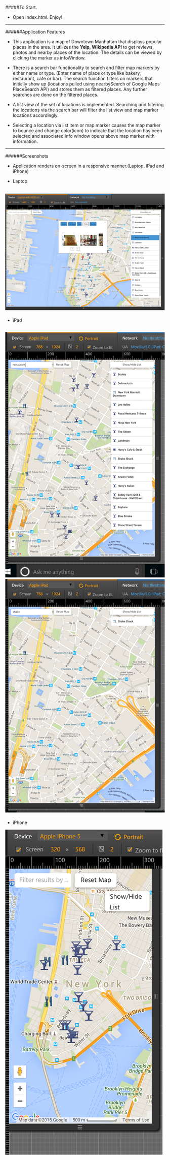 #####To Start.
* Open Index.html. Enjoy!

-------------------------------------------------------------------------
######Application Features

* This application is a map of Downtown Manhattan that displays popular
places in the area. It utilizes the **Yelp, Wikipedia API** to get reviews,
photos and nearby places of the location. The details can be viewed by clicking the
marker as infoWindow. 

* There is a search bar functionality to search and filter map markers by either
name or type. (Enter name of place or type like bakery, restaurant, cafe or bar).
The search function filters on markers that initially show up
(locations pulled using nearbySearch of Google Maps PlaceSearch API) and stores
them as filtered places. Any further searches are done on the filtered places.

* A list view of the set of locations is implemented. Searching and filtering
the locations via the search bar will filter the list view and map marker
locations accordingly.

* Selecting a location via list item or map marker causes the map marker
to bounce and change color(icon) to indicate that the location has been
selected and associated info window opens above map marker with information.

--------------------------------------------------------------------

######Screenshots

* Application renders on-screen in a responsive manner.(Laptop, iPad and iPhone)

* Laptop

![Laptop](https://github.com/Pooja0131/FEND-Neighbourhood-Project5a/blob/master/images/Laptop.png)
------------------------------------------------------------------------------

* iPad

![iPad](https://github.com/Pooja0131/FEND-Neighbourhood-Project5a/blob/master/images/iPadSearch1.png)
![iPad](https://github.com/Pooja0131/FEND-Neighbourhood-Project5a/blob/master/images/iPadSearch2.png)
------------------------------------------------------------------

* iPhone

![iPhone](https://github.com/Pooja0131/FEND-Neighbourhood-Project5a/blob/master/images/iPhone.png)

